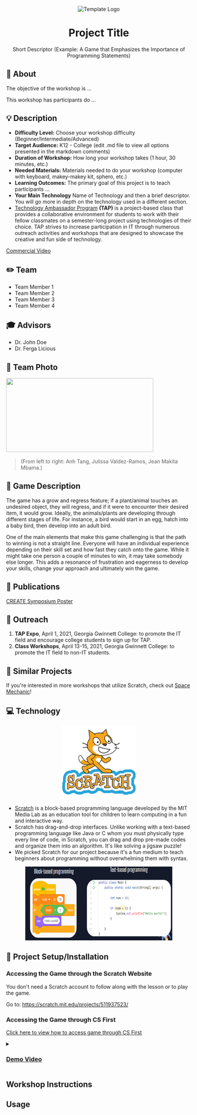 <!-- height or width of logo may be adjusted -->
<!-- This section is where you will replace the link to your transparent logo, the title of your project, and the very short desciptor of your project -->
<!-- If you used Canva to make your icon and don't want to pay for a background remover, you can use the website https://www.remove.bg/ to do so -->
<p align="center">
  <img alt="Template Logo" src="https://github.com/jvalram/project-template/blob/main/media/logo/Transparent%20Version.png" height="350" />
  <h1 align="center">Project Title</h1>
  <p align="center">Short Descriptor (Example: A Game that Emphasizes the Importance of Programming Statements)</p>
</p>
<!-- the emojis are not set in stone! If you'd like you can remove them entirely or select your own from https://gist.github.com/rxaviers/7360908 you are welcome to -->

## :loudspeaker: About
The objective of the workshop is  ...
<!-- You can look at other TAP projects if you need a better idea of how to describe your workshops objectives -->

This workshop has participants do ...

## :bulb: Description
<!-- 
Your Options for target audience: 
  - High School
  - College
  - Middle School
  - K-12
  - Non-Stem
  - Undergraduate
You can select from a range of audiences or a single auidience. Examples: 
    Middle School - College 
    High School - College
    K-12
  You will be presenting most often to your peers who are taking introductory technology classes, so more often than not you should be including college in your target audience range. 
-->
* <b>Difficulty Level:</b> Choose your workshop difficulty (Beginner/Intermediate/Advanced)
* <b>Target Audience:</b> K12 - College (edit .md file to view all options presented in the markdown comments)
* <b>Duration of Workshop:</b> How long your workshop takes (1 hour, 30 minutes, etc.) 
* <b>Needed Materials:</b> Materials needed to do your workshop (computer with keyboard, makey-makey kit, sphero, etc.)
* <b>Learning Outcomes:</b> The primary goal of this project is to teach participants ...
* <b>Your Main Technology</b> Name of Technology and then a brief descriptor. You will go more in depth on the technology used in a different section. 
* [Technology Ambassador Program](https://tapggc.org/) <b>(TAP)</b> is a project-based class that provides a collaborative environment for students to work with their fellow classmates on a semester-long project using technologies of their choice. TAP strives to increase participation in IT through numerous outreach activities and workshops that are designed to showcase the creative and fun side of technology.
<!-- Commercial Video stored in the Media folder will be linked here -->
[Commercial Video](https://github.com/user-attachments/assets/b1126403-8272-46df-abeb-81e0fcd8bca6)




## :pencil2: Team

* Team Member 1
* Team Member 2
* Team Member 3
* Team Member 4

## :mortar_board: Advisors
<!-- name of the two professors overseeing your TAP class -->
* Dr. John Doe
* Dr. Ferga Licious

## :rocket: Team Photo
<img src = "Media/Team Photo/STaRS Symposium.png" width="400" height="200">

> (From left to right: Anh Tang, Julissa Valdez-Ramos, Jean Makita Mbama.)

## :page_with_curl: Game Description
The game has a grow and regress feature; if a plant/animal touches an undesired object, they will regress, and if it were to encounter their desired item, it would grow. Ideally, the animals/plants are developing through different stages of life. For instance, a bird would start in an egg, hatch into a baby bird, then develop into an adult bird.

One of the main elements that make this game challenging is that the path to winning is not a straight line. Everyone will have an individual experience depending on their skill set and how fast they catch onto the game. While it might take one person a couple of minutes to win, it may take somebody else longer. This adds a resonance of frustration and eagerness to develop your skills, change your approach and ultimately win the game.

## :memo: Publications




[CREATE Symposium Poster](https://github.com/TAP-GGC/planimals/blob/main/Documents/Publications/Create%20workshop%20poster.pdf)

## :open_hands: Outreach

1. <b>TAP Expo</b>, April 1, 2021, Georgia Gwinnett College: to promote the IT field and encourage college students to sign up for TAP.
2. <b>Class Workshops</b>, April 13-15, 2021, Georgia Gwinnett College: to promote the IT field to non-IT students.

## :mag_right: Similar Projects
If you're interested in more workshops that utilize Scratch, check out [Space Mechanic](https://github.com/TAP-GGC/NinjaTurtles)!

## :computer: Technology

<p align="center">
  <img alt="Scratch Logo" src = "Media/Technology/scratch logo.png" width="200" height="200"/>
</p>

* [Scratch](https://scratch.mit.edu/) is a block-based programming language developed by the MIT Media Lab as an education tool for children to learn computing in a fun and interactive way.
* Scratch has drag-and-drop interfaces. Unlike working with a text-based programming language like Java or C whom you must physically type every line of code, in Scratch, you can drag and drop pre-made codes and organize them into an algorithm. It's like solving a jigsaw puzzle!
* We picked Scratch for our project because it's a fun medium to teach beginners about programming without overwhelming them with syntax.

<p align="center">
<img src = "Media/Technology/block-based language.png" width ="400" height="200">
</p>


## :floppy_disk: Project Setup/Installation 

### Accessing the Game through the Scratch Website

You don't need a Scratch account to follow along with the lesson or to play the game. 

Go to:
https://scratch.mit.edu/projects/511937523/

### Accessing the Game through CS First

[Click here to view how to access game through CS First](/Documents/CS%20First%20Walkthrough/CS%20First%20Walkthrough.md)

<details>
<summary><h3><b><u>Demo Video</u></b></h3></summary>

[Demo Video](https://github.com/user-attachments/assets/c1605fe8-f7e2-4b9e-b336-8fb364e39cec)

</details>


## Workshop Instructions 

## Usage

